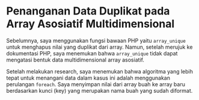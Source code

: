 # Penanganan Data Duplikat pada Array Asosiatif Multidimensional

Sebelumnya, saya menggunakan fungsi bawaan PHP yaitu `array_unique` untuk menghapus nilai yang duplikat dari array. Namun, setelah merujuk ke dokumentasi PHP, saya menemukan bahwa `array_unique` tidak dapat mengatasi bentuk data multidimensional array asosiatif.

Setelah melakukan research, saya menemukan bahwa algoritma yang lebih tepat untuk menangani data dalam kasus ini adalah menggunakan perulangan `foreach`. Saya menyimpan nilai dari array buah ke array baru berdasarkan kunci (key) yang merupakan nama buah yang sudah diformat.
